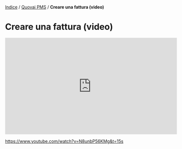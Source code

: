 [Indice](index.html) / [Quovai PMS](quovai-pms-it.md) / **Creare una fattura (video)**

# Creare una fattura (video)

 

<iframe width="560" height="315" src="https://www.youtube.com/embed/N8unbP56KMg" frameborder="0" allow="accelerometer; autoplay; encrypted-media; gyroscope; picture-in-picture" allowfullscreen></iframe>

https://www.youtube.com/watch?v=N8unbP56KMg&t=15s